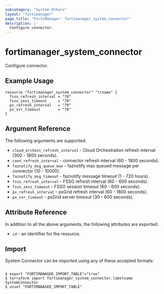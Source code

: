 ```yaml
---
subcategory: "System Others"
layout: "fortimanager"
page_title: "FortiManager: fortimanager_system_connector"
description: |-
  Configure connector.
---
```


# fortimanager_system_connector
Configure connector.

## Example Usage

```hcl
resource "fortimanager_system_connector" "trname" {
  fsso_refresh_interval = "70"
  fsso_sess_timeout     = "70"
  px_refresh_interval   = "70"
  px_svr_timeout        = "70"
}
```

## Argument Reference


The following arguments are supported:


* `cloud_orchest_refresh_interval` - Cloud Orchestration refresh interval (300 - 1800 seconds).
* `conn_refresh_interval` - connector refresh interval (60 - 1800 seconds).
* `faznotify_msg_queue_max` - faznotify max queued message per connector (10 - 10000).
* `faznotify_msg_timeout` - faznotify message timeout (1 - 720 hours).
* `fsso_refresh_interval` - FSSO refresh interval (60 - 600 seconds).
* `fsso_sess_timeout` - FSSO session timeout (60 - 600 seconds).
* `px_refresh_interval` - pxGrid refresh interval (60 - 1800 seconds).
* `px_svr_timeout` - pxGrid server timeout (30 - 600 seconds).


## Attribute Reference

In addition to all the above arguments, the following attributes are exported:
* `id` - an identifier for the resource.

## Import

System Connector can be imported using any of these accepted formats:
```

$ export "FORTIMANAGER_IMPORT_TABLE"="true"
$ terraform import fortimanager_system_connector.labelname SystemConnector
$ unset "FORTIMANAGER_IMPORT_TABLE"
```


